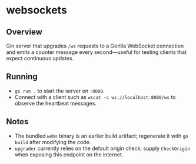 # websockets

## Overview
Gin server that upgrades `/ws` requests to a Gorilla WebSocket connection and emits a counter message every second—useful for testing clients that expect continuous updates.

## Running
- `go run .` to start the server on `:8080`.
- Connect with a client such as `wscat -c ws://localhost:8080/ws` to observe the heartbeat messages.

## Notes
- The bundled `webs` binary is an earlier build artifact; regenerate it with `go build` after modifying the code.
- `upgrader` currently relies on the default origin check; supply `CheckOrigin` when exposing this endpoint on the internet.
